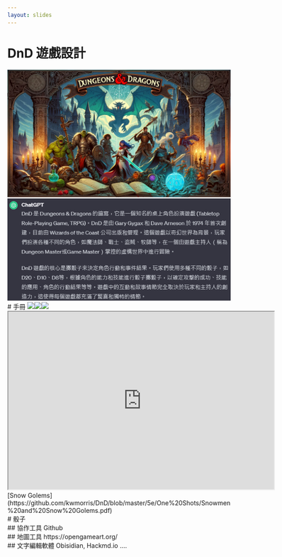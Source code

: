 ```yaml
---
layout: slides
---
```


# DnD 遊戲設計

<div class="slide">
<img src="./Guidelines/dnd.jpg" width="600">
<img src="./Guidelines/what%20is%20dnd.jpg" width="600">

</div>

<div class="slide">
# 手冊
<img src="https://www.dndbeyond.com/avatars/10435/389/637248131811862290.jpeg" width="250"><img src="https://online.anyflip.com/vrtg/qtfq/files/mobile/1.jpg" width="250"><img src="https://https://m.media-amazon.com/images/W/MEDIAX_792452-T2/images/I/818Bc9VG4TL._AC_UF1000,1000_QL80_.jpg" width="250">



<iframe src="https://github.com/kwmorris/DnD/blob/master/5e/One%20Shots/Snowmen%20and%20Snow%20Golems.pdf" width="600" height="400"></iframe>  
[Snow Golems](https://github.com/kwmorris/DnD/blob/master/5e/One%20Shots/Snowmen%20and%20Snow%20Golems.pdf)


</div>



<div class="slide">
# 骰子


</div>

<div class="slide">
## 協作工具
Github

</div>


<div class="slide">
## 地圖工具
https://opengameart.org/


</div>



<div class="slide">
## 文字編輯軟體
Obisidian, Hackmd.io .... 

</div>
